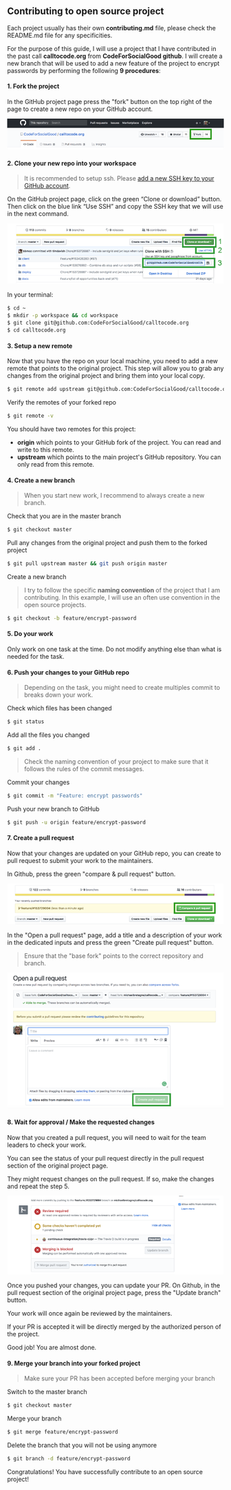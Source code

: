 ## Contributing to open source project

Each project usually has their own **contributing.md** file, please check the README.md file for any specificities.

For the purpose of this guide, I will use a project that I have contributed in the past call **calltocode.org** from **CodeForSocialGood github**.
I will create a new branch that will be used to add a new feature of the project to encrypt passwords by performing the following **9 procedures**:


#### 1. Fork the project

In the GitHub project page press the "fork" button on the top right of the page to create a new repo on your GitHub account.

<img src="./media/cd-fork.png">


#### 2. Clone your new repo into your workspace

> It is recommended to setup ssh. Please [add a new SSH key to your GitHub account](https://help.github.com/articles/adding-a-new-ssh-key-to-your-github-account/).

On the GitHub project page, click on the green “Clone or download” button.
Then click on the blue link “Use SSH” and copy the SSH key that we will use in the next command.

<img src="./media/cd-clone.png">

In your terminal:
```bash
$ cd ~
$ mkdir -p workspace && cd workspace
$ git clone git@github.com:CodeForSocialGood/calltocode.org
$ cd calltocode.org
```


#### 3. Setup a new remote

Now that you have the repo on your local machine, you need to add a new remote that points to the original project.
This step will allow you to grab any changes from the original project and bring them into your local copy.

```bash
$ git remote add upstream git@github.com:CodeForSocialGood/calltocode.org
```

Verify the remotes of your forked repo
```bash
$ git remote -v
```

You should have two remotes for this project:

* **origin** which points to your GitHub fork of the project. You can read and write to this remote.
* **upstream** which points to the main project's GitHub repository. You can only read from this remote.


#### 4. Create a new branch

> When you start new work, I recommend to always create a new branch.

Check that you are in the master branch

```bash
$ git checkout master
```

Pull any changes from the original project and push them to the forked project

```bash
$ git pull upstream master && git push origin master
```

Create a new branch

> I try to follow the specific **naming convention** of the project that I am contributing.
> In this example, I will use an often use convention in the open source projects.

```bash
$ git checkout -b feature/encrypt-password
```


#### 5. Do your work

Only work on one task at the time. Do not modify anything else than what is needed for the task.


#### 6. Push your changes to your GitHub repo

> Depending on the task, you might need to create multiples commit to breaks down your work.

Check which files has been changed
```bash
$ git status
```

Add all the files you changed
```bash
$ git add .
```

> Check the naming convention of your project to make sure that it follows the rules of the commit messages.

Commit your changes
```bash
$ git commit -m "Feature: encrypt passwords"
```

Push your new branch to GitHub
```bash
$ git push -u origin feature/encrypt-password
```


#### 7. Create a pull request

Now that your changes are updated on your GitHub repo, you can create to pull request to submit your work to the maintainers.

In Github, press the green "compare & pull request" button.

<img src="./media/cd-compare-pull-request.png">

In the "Open a pull request" page, add a title and a description of your work in the dedicated inputs and press the green "Create pull request" button.

> Ensure that the "base fork" points to the correct repository and branch.

<img src="./media/cd-create-pr.png">


#### 8. Wait for approval / Make the requested changes

Now that you created a pull request, you will need to wait for the team leaders to check your work.

You can see the status of your pull request directly in the pull request section of the original project page.

They might request changes on the pull request. If so, make the changes and repeat the step 5.

<img src="./media/cd-pr-status.png">

Once you pushed your changes, you can update your PR.
On Github, in the pull request section of the original project page, press the "Update branch" button.

Your work will once again be reviewed by the maintainers.

If your PR is accepted it will be directly merged by the authorized person of the project.

Good job! You are almost done.


#### 9. Merge your branch into your forked project

> Make sure your PR has been accepted before merging your branch

Switch to the master branch
```bash
$ git checkout master
```

Merge your branch
```bash
$ git merge feature/encrypt-password
```

Delete the branch that you will not be using anymore
```bash
$ git branch -d feature/encrypt-password
```


Congratulations! You have successfully contribute to an open source project!
